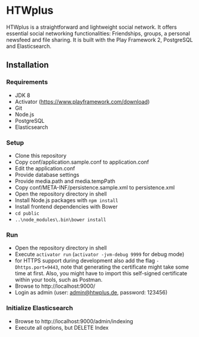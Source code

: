# HTWplus

HTWplus is a straightforward and lightweight social network. It offers essential social networking functionalities: Friendships, groups, a personal newsfeed and file sharing. It is built with the Play Framework 2, PostgreSQL and Elasticsearch.

## Installation

### Requirements

* JDK 8
* Activator (https://www.playframework.com/download)
* Git
* Node.js
* PostgreSQL
* Elasticsearch

### Setup

* Clone this repository
* Copy conf/application.sample.conf to application.conf
* Edit the application.conf
 * Provide database settings
 * Provide media.path and media.tempPath
* Copy conf/META-INF/persistence.sample.xml to persistence.xml
* Open the repository directory in shell
* Install Node.js packages with `npm install`
* Install frontend dependencies with Bower
 * `cd public`
 * `..\node_modules\.bin\bower install`

### Run

* Open the repository directory in shell
* Execute `activator run` (`activator -jvm-debug 9999` for debug mode)
* for HTTPS support during development also add the flag `-Dhttps.port=9443`, note that generating the certificate might
 take some time at first. Also, you might have to import this self-signed certificate within your tools, such as Postman.
* Browse to http://localhost:9000/
* Login as admin (user: admin@htwplus.de, password: 123456)

### Initialize Elasticsearch

* Browse to http://localhost:9000/admin/indexing
* Execute all options, but DELETE Index
